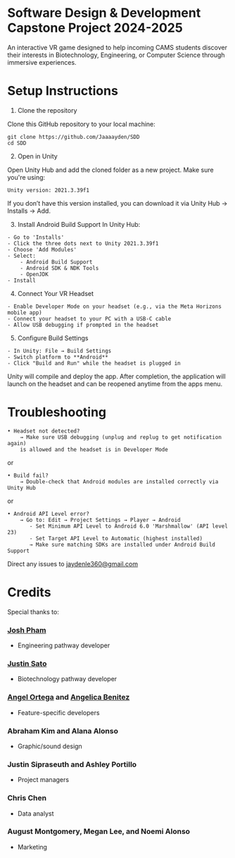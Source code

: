 # Software Design & Development Capstone Project 2024-2025
An interactive VR game designed to help incoming CAMS students discover their interests in Biotechnology, Engineering, or Computer Science through immersive experiences.

# Setup Instructions

1. Clone the repository
   
Clone this GitHub repository to your local machine:
```
git clone https://github.com/Jaaaayden/SDD
cd SDD
```

2. Open in Unity
   
Open Unity Hub and add the cloned folder as a new project. Make sure you're using:
```
Unity version: 2021.3.39f1
```
If you don’t have this version installed, you can download it via Unity Hub → Installs → Add.


3. Install Android Build Support
In Unity Hub:
```
- Go to 'Installs'
- Click the three dots next to Unity 2021.3.39f1
- Choose 'Add Modules'
- Select:
    - Android Build Support
    - Android SDK & NDK Tools
    - OpenJDK
- Install
```

4. Connect Your VR Headset
```
- Enable Developer Mode on your headset (e.g., via the Meta Horizons mobile app)
- Connect your headset to your PC with a USB-C cable
- Allow USB debugging if prompted in the headset
```

5. Configure Build Settings
```
- In Unity: File → Build Settings
- Switch platform to **Android**
- Click "Build and Run" while the headset is plugged in
```

Unity will compile and deploy the app. After completion, the application will launch on the headset and can be reopened anytime from the apps menu.

# Troubleshooting

```
• Headset not detected?
    → Make sure USB debugging (unplug and replug to get notification again)
    is allowed and the headset is in Developer Mode
```
or
```
• Build fail?
    → Double-check that Android modules are installed correctly via Unity Hub
```
or
```
• Android API Level error?
    → Go to: Edit → Project Settings → Player → Android
       - Set Minimum API Level to Android 6.0 'Marshmallow' (API level 23) 
       - Set Target API Level to Automatic (highest installed)
       → Make sure matching SDKs are installed under Android Build Support
```
Direct any issues to jaydenle360@gmail.com

# Credits
Special thanks to:

### [Josh Pham](https://github.com/Nqchoz)
- Engineering pathway developer
### [Justin Sato](https://github.com/LittleHalf)
- Biotechnology pathway developer
### [Angel Ortega](https://github.com/AngelOrtega06) and [Angelica Benitez](https://github.com/angelicabz8)
- Feature-specific developers
### Abraham Kim and Alana Alonso
- Graphic/sound design
### Justin Sipraseuth and Ashley Portillo
- Project managers
### Chris Chen
- Data analyst
### August Montgomery, Megan Lee, and Noemi Alonso
- Marketing

